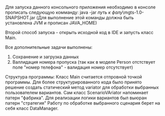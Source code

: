 Для запуска данного консольного приложения необходимо в консоле прописать следующую комманду:
java -jar *путь к фалу*\mgts-1.0-SNAPSHOT.jar (Для выполнение этой команды должна быть установлена JVM и прописан JAVA_HOME)

Второй способ запуска - открыть исходной код в IDE и запусть класс Main.

Все дополнительные задачи выполнены:
1. Сохранение и загрузка данных
2. Валлидация номера пропуска (так как в моделе Person отстствует поле "номер телефона" - валидация номер отсутствует)

Структура программы:
Класс Main считается отпровной точкой программы.
Для более структурированного кода было принято решение создать статический метод variator для обработки выбранных пользователем вариантов. Сам класс ScenarioVAriator напоминает патерн "фабрика".
Для реализации логики вариантов был выюран патерн "стратегия"
Работу по обработке выбранного сценария берет на себя класс DataManager.
